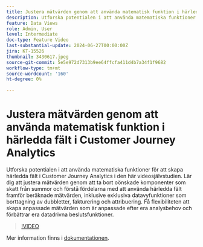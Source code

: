 ```yaml
---
title: Justera mätvärden genom att använda matematisk funktion i härledda fält i Customer Journey Analytics
description: Utforska potentialen i att använda matematiska funktioner för att skapa härledda fält i Customer Journey Analytics i den här videosjälvstudien. Lär dig att justera mätvärden genom att ta bort oönskade komponenter som skatt från summor och förstå fördelarna med att använda härledda fält framför beräknade mätvärden, inklusive exklusiva datavyfunktioner som borttagning av dubbletter, fakturering och attribuering.
feature: Data Views
role: Admin, User
level: Intermediate
doc-type: Feature Video
last-substantial-update: 2024-06-27T00:00:00Z
jira: KT-15526
thumbnail: 3430617.jpeg
source-git-commit: 5e5e972d7313b9ee64ffcfa411d4b7a34f1f9682
workflow-type: tm+mt
source-wordcount: '160'
ht-degree: 0%

---
```


# Justera mätvärden genom att använda matematisk funktion i härledda fält i Customer Journey Analytics

Utforska potentialen i att använda matematiska funktioner för att skapa härledda fält i Customer Journey Analytics i den här videosjälvstudien. Lär dig att justera mätvärden genom att ta bort oönskade komponenter som skatt från summor och förstå fördelarna med att använda härledda fält framför beräknade mätvärden, inklusive exklusiva datavyfunktioner som borttagning av dubbletter, fakturering och attribuering. Få flexibiliteten att skapa anpassade mätvärden som är anpassade efter era analysbehov och förbättrar era datadrivna beslutsfunktioner.

>[!VIDEO](https://video.tv.adobe.com/v/3447213?captions=swe)

Mer information finns i [dokumentationen](https://experienceleague.adobe.com/sv/docs/analytics-platform/using/cja-dataviews/derived-fields).
